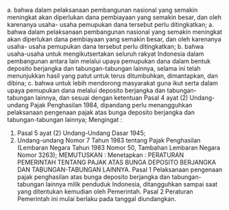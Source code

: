  a. bahwa dalam pelaksanaan pembangunan nasional yang semakin meningkat akan diperlukan dana pembiayaan yang semakin besar, dan oleh karenanya usaha- usaha pemupukan dana tersebut perlu ditingkatkan;
a. bahwa dalam pelaksanaan pembangunan nasional yang semakin meningkat akan diperlukan dana pembiayaan yang semakin besar, dan oleh karenanya usaha- usaha pemupukan dana tersebut perlu ditingkatkan;
b. bahwa usaha-usaha untuk mengikutsertakan seluruh rakyat Indonesia dalam pembangunan antara lain melalui upaya pemupukan dana dalam bentuk deposito berjangka dan tabungan-tabungan lainnya, selama ini telah menunjukkan hasil yang patut untuk terus ditumbuhkan, dimantapkan, dan dibina;
c. bahwa untuk lebih mendorong masyarakat guna ikut serta dalam upaya pemupukan dana melalui deposito berjangka dan tabungan-tabungan lainnya, dan sesuai dengan ketentuan Pasal 4 ayat (2) Undang-undang Pajak Penghasilan 1984, dipandang perlu menangguhkan pelaksanaan pengenaan pajak atas bunga deposito berjangka dan tabungan-tabungan lainnya;
Mengingat :

1. Pasal 5 ayat (2) Undang-Undang Dasar 1945;
2. Undang-undang Nomor 7 Tahun 1983 tentang Pajak Penghasilan (Lembaran Negara Tahun 1983 Nomor 50, Tambahan Lembaran Negara Nomor 3263);
MEMUTUSKAN :
 Menetapkan : PERATURAN PEMERINTAH TENTANG PAJAK ATAS BUNGA DEPOSITO BERJANGKA DAN TABUNGAN-TABUNGAN LAINNYA. Pasal 1 Pelaksanaan pengenaan pajak penghasilan atas bunga deposito berjangka dan tabungan-tabungan lainnya milik penduduk Indonesia, ditangguhkan sampai saat yang ditentukan kemudian oleh Pemerintah. Pasal 2 Peraturan Pemerintah ini mulai berlaku pada tanggal diundangkan.